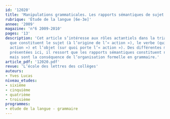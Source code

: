 ```yaml
---
id: '12020'
title: 'Manipulations grammaticales. Les rapports sémantiques de sujet et d’objet'
rubrique: 'Étude de la langue [6e-3e]'
annee: '2009'
magazine: 'n°6 2009-2010'
pages: '13'
description: 'Cet article s’intéresse aux rôles actantiels dans la triade sémantique
  que constituent le sujet (à l’origine de l’« action »), le verbe (qui exprime l’«
  action ») et l’objet (sur quoi porte l’« action »). Des différentes manipulations
  présentées ici, il ressort que les rapports sémantiques constituent non pas un préalable
  mais sont la conséquence de l’organisation formelle en grammaire.'
article_pdf: '12020.pdf'
revue: 'L’école des lettres des collèges'
auteurs:
- Yves Lucas
niveau_etudes:
- sixième
- cinquième
- quatrième
- troisième
programmes:
- étude de la langue - grammaire
---
```

